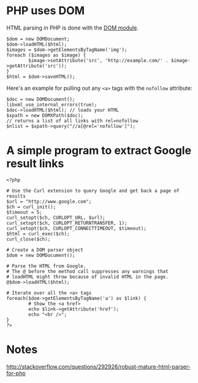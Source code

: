 # PHP uses DOM

HTML parsing in PHP is done with the
[DOM module](http://php.net/manual/en/book.dom.php).

    $dom = new DOMDocument;
    $dom->loadHTML($html);
    $images = $dom->getElementsByTagName('img');
    foreach ($images as $image) {
            $image->setAttribute('src', 'http://example.com/' . $image->getAttribute('src'));
    }
    $html = $dom->saveHTML();

Here's an example for pulling out any `<a>` tags with the `nofollow` attribute:

    $doc = new DOMDocument();
    libxml_use_internal_errors(true);
    $doc->loadHTML($html); // loads your HTML
    $xpath = new DOMXPath($doc);
    // returns a list of all links with rel=nofollow
    $nlist = $xpath->query("//a[@rel='nofollow']");

# A simple program to extract Google result links

    <?php

    # Use the Curl extension to query Google and get back a page of results
    $url = "http://www.google.com";
    $ch = curl_init();
    $timeout = 5;
    curl_setopt($ch, CURLOPT_URL, $url);
    curl_setopt($ch, CURLOPT_RETURNTRANSFER, 1);
    curl_setopt($ch, CURLOPT_CONNECTTIMEOUT, $timeout);
    $html = curl_exec($ch);
    curl_close($ch);

    # Create a DOM parser object
    $dom = new DOMDocument();

    # Parse the HTML from Google.
    # The @ before the method call suppresses any warnings that
    # loadHTML might throw because of invalid HTML in the page.
    @$dom->loadHTML($html);

    # Iterate over all the <a> tags
    foreach($dom->getElementsByTagName('a') as $link) {
            # Show the <a href>
            echo $link->getAttribute('href');
            echo "<br />";
    }
    ?>

# Notes

http://stackoverflow.com/questions/292926/robust-mature-html-parser-for-php
